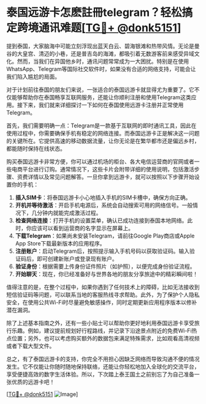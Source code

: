 # 泰国远游卡怎麽註冊telegram？轻松搞定跨境通讯难题[[TG💪+ @donk5151](https://t.me/s/donk5151)]

提到泰国，大家脑海中可能立刻浮现出蓝天白云、碧海银滩和热带风情。无论是曼谷的大皇宫、清迈的小巷，还是普吉岛的海滩，都吸引着无数游客前来感受异域文化。然而，当我们在异国他乡时，通讯问题常常成为一大困扰。特别是在使用WhatsApp、Telegram等国际社交软件时，如果没有合适的网络支持，可能会让我们陷入尴尬的局面。

对于计划前往泰国的朋友们来说，一张适合的泰国远游卡就显得尤为重要了。它不仅能够帮助你在泰国畅享互联网服务，还能让你顺利注册和使用Telegram这类应用。接下来，我们就来详细探讨一下如何在泰国使用远游卡注册并正常使用Telegram。

首先，我们需要明确一点：Telegram是一款基于互联网的即时通讯工具，因此在使用过程中，你需要确保手机有稳定的网络连接。而泰国远游卡正是解决这一问题的关键所在。它提供高速的移动数据流量，让你无论是在繁华都市还是偏远乡村，都能随时保持在线状态。

购买泰国远游卡非常方便，你可以通过机场的柜台、各大电信运营商的官网或者一些电商平台进行订购。通常情况下，这些卡片会附带详细的使用说明，包括激活步骤、资费详情以及常见问题解答。一旦你拿到远游卡，就可以按照以下步骤开始设置你的手机：

1. **插入SIM卡**：将泰国远游卡小心地插入手机的SIM卡槽中，确保方向正确。
2. **开机并等待激活**：开启手机电源后，系统会自动搜索可用的网络信号。一般情况下，几分钟内就能完成激活过程。
3. **检查网络连接**：打开手机的设置菜单，确认已成功连接到泰国本地网络。此时，你应该可以看到运营商的名字显示在屏幕上。
4. **下载Telegram**：如果尚未安装Telegram，请前往Google Play商店或Apple App Store下载最新版本的应用程序。
5. **注册账户**：启动Telegram后，按照提示输入手机号码以获取验证码。输入验证码后，即可创建新账户或登录现有账户。
6. **验证身份**：根据需要上传身份证件照片（如护照），以便完成身份验证流程。
7. **开始聊天**：现在，你已经准备好与世界各地的朋友分享旅途中的精彩瞬间啦！

值得注意的是，在整个过程中，如果你遇到了任何技术上的障碍，比如无法接收到短信验证码等问题，可以联系当地的客服热线寻求帮助。此外，为了保护个人隐私安全，在使用公共Wi-Fi时尽量避免敏感操作，同时定期更新应用程序版本以修补潜在漏洞。

除了上述基本指南之外，还有一些小贴士可以帮助你更好地利用泰国远游卡享受旅行乐趣。例如，建议提前规划好行程路线，并记录下沿途景点附近的免费Wi-Fi热点位置；另外，也可以考虑购买额外的数据包来满足特殊需求，比如观看高清视频或者下载大型文件。

总之，有了泰国远游卡的支持，你完全不用担心因缺乏网络而导致沟通不便的情况发生。它不仅能让你随时随地保持联络，还能让你轻松地加入全球化的交流平台，享受便捷高效的数字生活体验。所以，下次踏上泰王国土之前别忘了为自己准备一张优质的远游卡吧！

[[TG💪+ @donk5151](https://t.me/s/donk5151) ![Image](https://i.postimg.cc/rwNCRYN7/Snipaste-2025-04-30-17-27-05.png)]